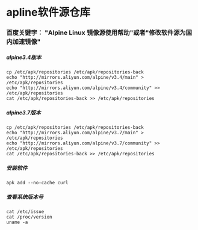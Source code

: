 # apline软件源仓库

### 百度关键字： "Alpine Linux 镜像源使用帮助"或者"修改软件源为国内加速镜像"

##### alpine3.4版本
```
cp /etc/apk/repositories /etc/apk/repositories-back
echo "http://mirrors.aliyun.com/alpine/v3.4/main" > /etc/apk/repositories
echo "http://mirrors.aliyun.com/alpine/v3.4/community" >> /etc/apk/repositories
cat /etc/apk/repositories-back >> /etc/apk/repositories
```

##### alpine3.7版本
```
cp /etc/apk/repositories /etc/apk/repositories-back
echo "http://mirrors.aliyun.com/alpine/v3.7/main" > /etc/apk/repositories
echo "http://mirrors.aliyun.com/alpine/v3.7/community" >> /etc/apk/repositories
cat /etc/apk/repositories-back >> /etc/apk/repositories
```

##### 安装软件
```
apk add --no-cache curl
```

##### 查看系统版本号
```
cat /etc/issue
cat /proc/version
uname -a
```